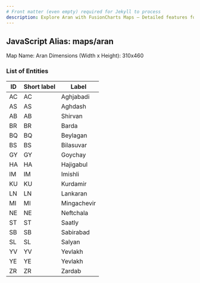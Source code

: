 ```yaml
---
# Front matter (even empty) required for Jekyll to process
description: Explore Aran with FusionCharts Maps – Detailed features for seamless integration. Try now & enhance your data visualization today! 
---
```


## JavaScript Alias: maps/aran

Map Name: Aran
Dimensions (Width x Height): 310x460

### List of Entities

| ID  | Short label | Label       |
| --- | ----------- | ----------- |
| AC  | AC          | Aghjabadi   |
| AS  | AS          | Aghdash     |
| AB  | AB          | Shirvan     |
| BR  | BR          | Barda       |
| BQ  | BQ          | Beylagan    |
| BS  | BS          | Bilasuvar   |
| GY  | GY          | Goychay     |
| HA  | HA          | Hajigabul   |
| IM  | IM          | Imishli     |
| KU  | KU          | Kurdamir    |
| LN  | LN          | Lankaran    |
| MI  | MI          | Mingachevir |
| NE  | NE          | Neftchala   |
| ST  | ST          | Saatly      |
| SB  | SB          | Sabirabad   |
| SL  | SL          | Salyan      |
| YV  | YV          | Yevlakh     |
| YE  | YE          | Yevlakh     |
| ZR  | ZR          | Zardab      |
